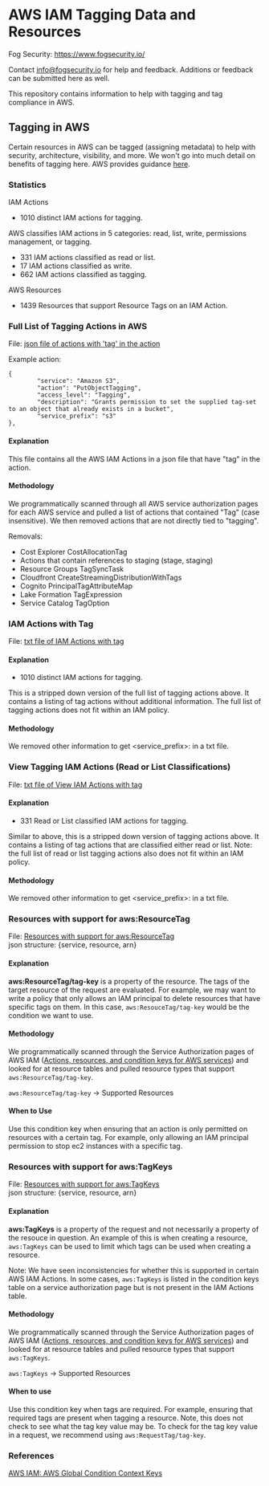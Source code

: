 # AWS IAM Tagging Data and Resources

Fog Security: https://www.fogsecurity.io/ 

Contact info@fogsecurity.io for help and feedback. Additions or feedback can be submitted here as well.

This repository contains information to help with tagging and tag compliance in AWS.   

## Tagging in AWS

Certain resources in AWS can be tagged (assigning metadata) to help with security, architecture, visibility, and more.  We won't go into much detail on benefits of tagging here.  AWS provides guidance [here](https://aws.amazon.com/solutions/guidance/tagging-on-aws).

### Statistics

IAM Actions
* 1010 distinct IAM actions for tagging.

AWS classifies IAM actions in 5 categories: read, list, write, permissions management, or tagging.
* 331 IAM actions classified as read or list.
* 17 IAM actions classified as write.
* 662 IAM actions classified as tagging.

AWS Resources
* 1439 Resources that support Resource Tags on an IAM Action.
        

### Full List of Tagging Actions in AWS

File: [json file of actions with 'tag' in the action](tagging_actions.json) 


Example action:
```
{
        "service": "Amazon S3",
        "action": "PutObjectTagging",
        "access_level": "Tagging",
        "description": "Grants permission to set the supplied tag-set to an object that already exists in a bucket",
        "service_prefix": "s3"
},
```

#### Explanation

This file contains all the AWS IAM Actions in a json file that have "tag" in the action.  

#### Methodology

We programmatically scanned through all AWS service authorization pages for each AWS service and pulled a list of actions that contained "Tag" (case insensitive).  We then removed actions that are not directly tied to "tagging".

Removals:
* Cost Explorer CostAllocationTag
* Actions that contain references to staging (stage, staging)
* Resource Groups TagSyncTask
* Cloudfront CreateStreamingDistributionWithTags
* Cognito PrincipalTagAttributeMap
* Lake Formation TagExpression
* Service Catalog TagOption


### IAM Actions with Tag

File: [txt file of IAM Actions with tag](iam_actions_with_tag.txt)

#### Explanation

* 1010 distinct IAM actions for tagging.

This is a stripped down version of the full list of tagging actions above.  It contains a listing of tag actions without additional information.  The full list of tagging actions does not fit within an IAM policy.

#### Methodology

We removed other information to get <service_prefix>:<action> in a txt file.


### View Tagging IAM Actions (Read or List Classifications)

File: [txt file of View IAM Actions with tag](view_tag_actions.txt)

#### Explanation

* 331 Read or List classified IAM actions for tagging.

Similar to above, this is a stripped down version of tagging actions above.  It contains a listing of tag actions that are classified either read or list.  Note: the full list of read or list tagging actions also does not fit within an IAM policy.

#### Methodology

We removed other information to get <service_prefix>:<action> in a txt file.


### Resources with support for aws:ResourceTag

File: [Resources with support for aws:ResourceTag](resources_with_resource_tag_support.json) \
json structure: {service, resource, arn}

#### Explanation

**aws:ResourceTag/tag-key** is a property of the resource.  The tags of the target resource of the request are evaluated.  For example, we may want to write a policy that only allows an IAM principal to delete resources that have specific tags on them.  In this case, `aws:ResouceTag/tag-key` would be the condition we want to use.

#### Methodology 

We programmatically scanned through the Service Authorization pages of AWS IAM ([Actions, resources, and condition keys for AWS services](https://docs.aws.amazon.com/service-authorization/latest/reference/reference_policies_actions-resources-contextkeys.html)) and looked for at resource tables and pulled resource types that support `aws:ResourceTag/tag-key`.

`aws:ResourceTag/tag-key` ->  Supported Resources

#### When to Use

Use this condition key when ensuring that an action is only permitted on resources with a certain tag.  For example, only allowing an IAM principal permission to stop ec2 instances with a specific tag.


### Resources with support for aws:TagKeys 

File: [Resources with support for aws:TagKeys](resources_with_tag_keys_support.json) \
json structure: {service, resource, arn}

#### Explanation

**aws:TagKeys** is a property of the request and not necessarily a property of the resouce in question.  An example of this is when creating a resource, `aws:TagKeys` can be used to limit which tags can be used when creating a resource.  

Note: We have seen inconsistencies for whether this is supported in certain AWS IAM Actions.  In some cases, `aws:TagKeys` is listed in the condition keys table on a service authorization page but is not present in the IAM Actions table.

#### Methodology 

We programmatically scanned through the Service Authorization pages of AWS IAM ([Actions, resources, and condition keys for AWS services](https://docs.aws.amazon.com/service-authorization/latest/reference/reference_policies_actions-resources-contextkeys.html)) and looked for at resource tables and pulled resource types that support `aws:TagKeys`.

`aws:TagKeys` -> Supported Resources

#### When to use

Use this condition key when tags are required.  For example, ensuring that required tags are present when tagging a resource.  Note, this does not check to see what the tag key value may be.  To check for the tag key value in a request, we recommend using `aws:RequestTag/tag-key`.


### References

[AWS IAM: AWS Global Condition Context Keys](https://docs.aws.amazon.com/IAM/latest/UserGuide/reference_policies_condition-keys.html)
